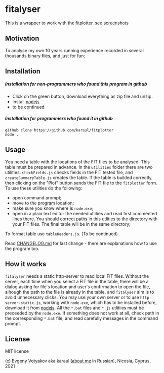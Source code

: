 # fitalyser

This is a wrapper to work with the [fitplotter](https://github.com/karaul/fitplotter/). 
see [screenshots](https://github.com/karaul/fitalyser/tree/master/screenshots)

## Motivation 

To analyse my own 10 years running experience recorded in several thousands binary files, and just for fun; 

## Installation

##### Installation for non-programmers who found this program in github

- Click on the green button, download everything as zip file and unzip. 
- Install [nodejs](https://nodejs.org/en/) 
- to be continued

##### Installation for programmers who found it in github
```
github clone https://github.com/karaul/fitplotter 
node .
```

## Usage

Υou need a table with the locations of the FIT files to be analysed. This table must be prepared in advance. In the `utilities` folder there are two  utilities: `checkFields.js` checks fields in the FIT tested file, and `createSummaryTable.js` creates the table. If the table is builded correctly, then clicking on the  "Plot" button sends the FIT file to the `fitplotter` form. To use these utilities do the following: 
- open command prompt;
- move to the program location;
- make sure you know where is `node.exe`;
- open in a plain text editor the needed utlities and read first commented lines there. You should correct paths in this utlities to the directory with your FIT files. The final table will be in the same directory;

To format table use `tableHeaders.js`. (To be continued)

Read [CHANGELOG.md](https://github.com/karaul/fitalyser/blob/master/CHANGELOG.md) for last change - there are   explanations how to use the program too.


## How it works

`fitalyser` needs a static http-server to read local FIT files. Without the server, each time when you select a FIT file in the table, there will be a dialog asking for file's location and user's confirmation to open the file, alhough the path to the file is already in the table, and `fitalyser` aim is to avoid unnecessary clicks. Υou may use your own server or to use `http-server-static.js`, working with `node.exe`, which has to be installed before, download it from [nodejs](https://nodejs.org/en/). All the `*.bat` files and `*.js` utlitiies must be preceeded by the `node.exe`. If something does not work at all, check path  in the corresponding `*.bat` file, and read carefully messages in the command prompt.


## License

MIT license


(c) Evgeny Votyakov aka karaul ([about me](http://www.irc-club.ru/karaul.html) in Russian), Nicosia, Cyprus, 2021
